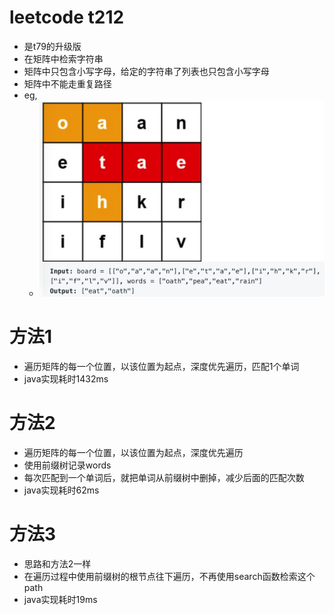 # leetcode t212
- 是t79的升级版
- 在矩阵中检索字符串
- 矩阵中只包含小写字母，给定的字符串了列表也只包含小写字母
- 矩阵中不能走重复路径
- eg,
    - ![](./imgs/1.png) 
   
# 方法1
- 遍历矩阵的每一个位置，以该位置为起点，深度优先遍历，匹配1个单词
- java实现耗时1432ms

# 方法2
- 遍历矩阵的每一个位置，以该位置为起点，深度优先遍历
- 使用前缀树记录words
- 每次匹配到一个单词后，就把单词从前缀树中删掉，减少后面的匹配次数
- java实现耗时62ms

# 方法3
- 思路和方法2一样
- 在遍历过程中使用前缀树的根节点往下遍历，不再使用search函数检索这个path
- java实现耗时19ms